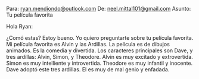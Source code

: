 Para: ryan.mendiondo@outlook.com
De: neel.mittal101@gmail.com
Asunto: Tu película favorita

Hola Ryan:

¿Comó estas? Estoy bueno. Yo quiero preguntarte sobre tu película favorita. Mi película favorita es Alvin y las Ardillas. La película es de dibujos animados. Es la comedia y divertida. Los caracteres principales son Dave, y tres ardillas: Alvin, Simon, y Theodore. Alvin es muy excitado y extrovertida. Simon es muy intelliente y introvertida. Theodore es muy infantil y inocente. Dave adoptó este tres ardillas. El es muy de mal genio y enfadada. 